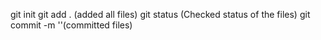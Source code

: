git init 
git add . (added all files)
git status (Checked status of the files)
git commit -m ''(committed files)